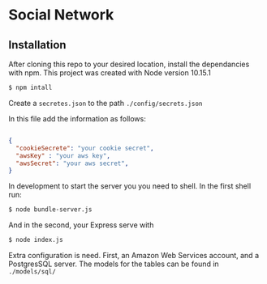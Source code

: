 # Social Network

## Installation

After cloning this repo to your desired location, install the 
dependancies with npm. This project was created with Node version 
10.15.1

```sh
$ npm intall

```
Create a `secretes.json` to the path `./config/secrets.json`

In this file add the information as follows: 

```json

{
  "cookieSecrete": "your cookie secret",
  "awsKey" : "your aws key",
  "awsSecret": "your aws secret",
}
```
In development to start the server you you need to shell. In the first shell run:


```sh
$ node bundle-server.js

```
And in the second, your Express serve with 

```sh
$ node index.js 

```
Extra configuration is need. First, an Amazon Web Services account, and a PostgresSQL server. The 
models for the tables can be found in `./models/sql/`
